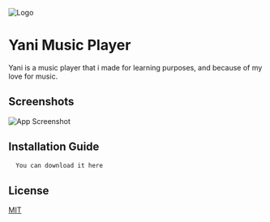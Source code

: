 ![Logo](https://dev-to-uploads.s3.amazonaws.com/uploads/articles/th5xamgrr6se0x5ro4g6.png)

# Yani Music Player

Yani is a music player that i made for learning purposes, and because of my love for music.


## Screenshots

![App Screenshot](https://via.placeholder.com/468x300?text=App+Screenshot+Here)


## Installation Guide

```bash
  You can download it here
```
    
## License

[MIT](https://choosealicense.com/licenses/mit/)

